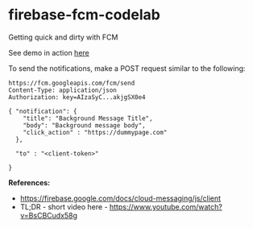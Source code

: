 # firebase-fcm-codelab
Getting quick and dirty with FCM

See demo in action [here](https://profnandaa.github.io/firebase-fcm-codelab/)

To send the notifications, make a POST request similar to the following:

```
https://fcm.googleapis.com/fcm/send
Content-Type: application/json
Authorization: key=AIzaSyC...akjgSX0e4

{ "notification": {
    "title": "Background Message Title",
    "body": "Background message body",
    "click_action" : "https://dummypage.com"
  },

  "to" : "<client-token>"

}
```

**References:**
- https://firebase.google.com/docs/cloud-messaging/js/client
- TL;DR - short video here - https://www.youtube.com/watch?v=BsCBCudx58g
